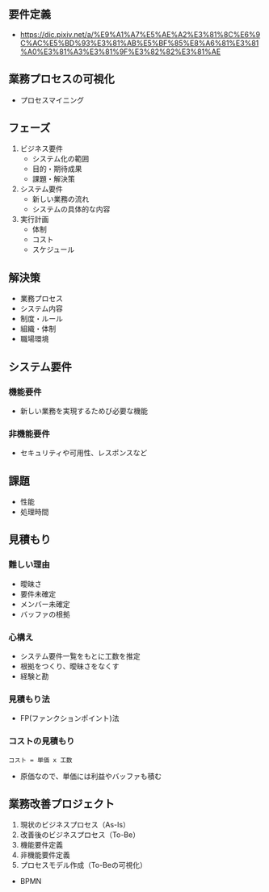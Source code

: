## 要件定義
- https://dic.pixiv.net/a/%E9%A1%A7%E5%AE%A2%E3%81%8C%E6%9C%AC%E5%BD%93%E3%81%AB%E5%BF%85%E8%A6%81%E3%81%A0%E3%81%A3%E3%81%9F%E3%82%82%E3%81%AE

## 業務プロセスの可視化
- プロセスマイニング

## フェーズ
1. ビジネス要件
   - システム化の範囲
   - 目的・期待成果
   - 課題・解決策
2. システム要件
   - 新しい業務の流れ
   - システムの具体的な内容
3. 実行計画
   - 体制
   - コスト
   - スケジュール

## 解決策
- 業務プロセス
- システム内容
- 制度・ルール
- 組織・体制
- 職場環境

## システム要件
### 機能要件
- 新しい業務を実現するためび必要な機能
### 非機能要件
- セキュリティや可用性、レスポンスなど

## 課題
- 性能
- 処理時間

## 見積もり
### 難しい理由
- 曖昧さ
- 要件未確定
- メンバー未確定
- バッファの根拠
### 心構え
- システム要件一覧をもとに工数を推定
- 根拠をつくり、曖昧さをなくす
- 経験と勘
### 見積もり法
- FP(ファンクションポイント)法
### コストの見積もり
```
コスト = 単価 x 工数
```
- 原価なので、単価には利益やバッファも積む

## 業務改善プロジェクト
1. 現状のビジネスプロセス（As-Is）
2. 改善後のビジネスプロセス（To-Be）
3. 機能要件定義
4. 非機能要件定義
5. プロセスモデル作成（To-Beの可視化）
- BPMN
